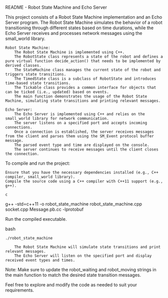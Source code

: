 README - Robot State Machine and Echo Server

This project consists of a Robot State Machine implementation and an Echo Server program. The Robot State Machine simulates the behavior of a robot transitioning through different states based on time durations, while the Echo Server receives and processes network messages using the small_world library.

    Robot State Machine:
        The Robot State Machine is implemented using C++.
        The RobotState class represents a state of the robot and defines a pure virtual function decide_action() that needs to be implemented by derived classes.
        The StateMachine class manages the current state of the robot and triggers state transitions.
        The TimedState class is a subclass of RobotState and introduces time-based state transitions.
        The Tickable class provides a common interface for objects that can be ticked (i.e., updated) based on events.
        The main function demonstrates the usage of the Robot State Machine, simulating state transitions and printing relevant messages.

    Echo Server:
        The Echo Server is implemented using C++ and relies on the small_world library for network communication.
        The server listens on a specified port and accepts incoming connections.
        Once a connection is established, the server receives messages from the client and parses them using the SM_Event protocol buffer message.
        The parsed event type and time are displayed on the console.
        The server continues to receive messages until the client closes the connection.

To compile and run the project:

    Ensure that you have the necessary dependencies installed (e.g., C++ compiler, small_world library).
    Compile the source code using a C++ compiler with C++11 support (e.g., g++).

    c

g++ -std=c++11 -o robot_state_machine robot_state_machine.cpp socket.cpp Message.pb.cc -lprotobuf

Run the compiled executable.

bash

    ./robot_state_machine

        The Robot State Machine will simulate state transitions and print relevant messages.
        The Echo Server will listen on the specified port and display received event types and times.

Note: Make sure to update the robot_waiting and robot_moving strings in the main function to match the desired state transition messages.

Feel free to explore and modify the code as needed to suit your requirements.